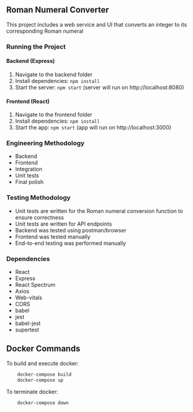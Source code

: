 ## Roman Numeral Converter

This project includes a web service and UI that converts an integer to its corresponding Roman numeral

### Running the Project

#### Backend (Express)
1. Navigate to the backend folder
2. Install dependencies: `npm install`
3. Start the server: `npm start` (server will run on http://localhost:8080)

#### Frontend (React)
1. Navigate to the frontend folder
2. Install dependencies: `npm install`
3. Start the app: `npm start` (app will run on http://localhost:3000)

### Engineering Methodology
- Backend
- Frontend
- Integration
- Unit tests
- Final polish

### Testing Methodology
- Unit tests are written for the Roman numeral conversion function to ensure correctness
- Unit tests are written for API endpoints
- Backend was tested using postman/browser
- Frontend was tested manually
- End-to-end testing was performed manually

### Dependencies
- React
- Express
- React Spectrum
- Axios
- Web-vitals
- CORS
- babel
- jest
- babel-jest
- supertest


## Docker Commands
To build and execute docker:
```bash
    docker-compose build
    docker-compose up
```
To terminate docker:
```bash
    docker-compose down
```